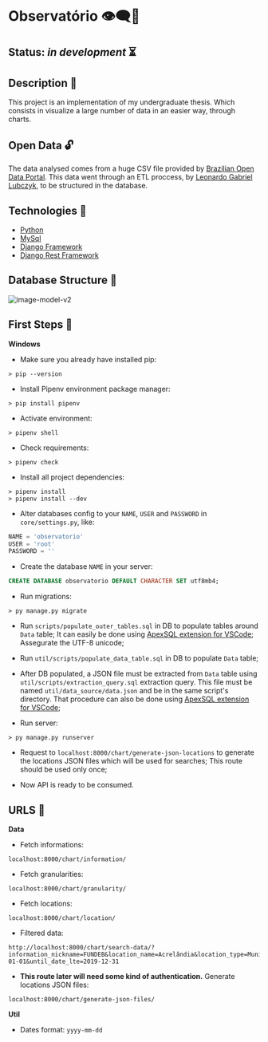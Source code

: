 # Observatório 👁‍🗨🎲

## Status: *in development* ⏳

## Description 📜
This project is an implementation of my undergraduate thesis.
Which consists in visualize a large number of data in an easier way, through charts.

## Open Data 🔓
The data analysed comes from a huge CSV file provided by [Brazilian Open Data Portal](http://www.dados.gov.br). This data went through an ETL proccess, by [Leonardo Gabriel Lubczyk](https://github.com/kyrosx/observatorio_etl), to be structured in the database.

## Technologies 🧰
  - [Python](https://docs.python.org/3/)
  - [MySql](https://dev.mysql.com/doc/)
  - [Django Framework](https://docs.djangoproject.com/en/3.0/topics/serialization/)
  - [Django Rest Framework](https://www.django-rest-framework.org)

## Database Structure 🧱
![image-model-v2](https://user-images.githubusercontent.com/29782248/86071500-c77bfe80-ba55-11ea-83ab-9a866de168e1.png)

## First Steps 🧭

**Windows**
- Make sure you already have installed pip:
``` shell
> pip --version
```

- Install Pipenv environment package manager:
``` shell
> pip install pipenv
```

- Activate environment:
``` shell
> pipenv shell
```

- Check requirements:
``` shell
> pipenv check
```

- Install all project dependencies:
``` shell
> pipenv install
> pipenv install --dev
```

- Alter databases config to your `NAME`, `USER` and `PASSWORD` in `core/settings.py`, like:
``` python
NAME = 'observatorio'
USER = 'root'
PASSWORD = ''
```

- Create the database `NAME` in your server:
``` sql
CREATE DATABASE observatorio DEFAULT CHARACTER SET utf8mb4;
```

- Run migrations:
``` shell
> py manage.py migrate
```

- Run `scripts/populate_outer_tables.sql` in DB to populate tables around `Data` table; It can easily be done using [ApexSQL extension for VSCode](https://www.sqlshack.com/visual-studio-code-for-mysql-and-mariadb-development/); Assegurate the UTF-8 unicode;

- Run `util/scripts/populate_data_table.sql` in DB to populate `Data` table;

- After DB populated, a JSON file must be extracted from `Data` table using `util/scripts/extraction_query.sql` extraction query. This file must be named `util/data_source/data.json` and be in the same script's directory. That procedure can also be done using [ApexSQL extension for VSCode](https://solutioncenter.apexsql.com/how-to-export-mysql-data-to-json/);

- Run server:
``` shell
> py manage.py runserver
```

- Request to `localhost:8000/chart/generate-json-locations` to generate the locations JSON files which will be used for searches; This route should be used only once;

- Now API is ready to be consumed.

## URLS 📁

**Data**
- Fetch informations:
```
localhost:8000/chart/information/
```

- Fetch granularities:
```
localhost:8000/chart/granularity/
```

- Fetch locations:
```
localhost:8000/chart/location/
```

- Filtered data:
```
http://localhost:8000/chart/search-data/?information_nickname=FUNDEB&location_name=Acrelândia&location_type=Município&location_state=AC&granularity=bimonthly&in_date_gt=2007-01-01&until_date_lte=2019-12-31
```

- **This route later will need some kind of authentication.** Generate locations JSON files:
```
localhost:8000/chart/generate-json-files/
```

**Util**
- Dates format: `yyyy-mm-dd`
